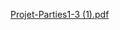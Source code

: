 [Projet-Parties1-3 (1).pdf](https://github.com/Ammar434/BlockchainSorbonneL2/files/8357267/Projet-Parties1-3.1.pdf)
